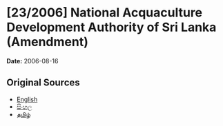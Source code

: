 # [23/2006] National Acquaculture Development Authority of Sri Lanka (Amendment)

**Date:** 2006-08-16

## Original Sources

- [English](https://documents.gov.lk/view/acts/2006/8/23-2006_E.pdf)
- [සිංහල](https://documents.gov.lk/view/acts/2006/8/23-2006_S.pdf)
- [தமிழ்](https://documents.gov.lk/view/acts/2006/8/23-2006_T.pdf)
